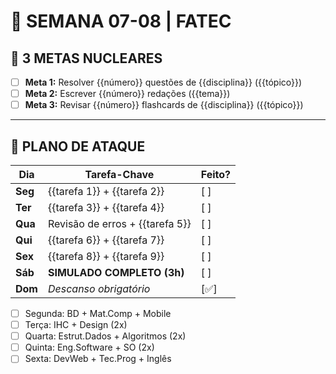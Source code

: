 <!-- 
COMO USAR ESTE TEMPLATE:
1. Substitua {{ }} por seus dados reais
2. Priorize sempre MAT/PORT/REDAÇÃO
3. Mantenha máx. 3 tarefas por dia
4. Use emojis diferentes a cada semana para não enjoar 🎯🔥🚨
-->

# 🚀 SEMANA 07-08 | FATEC
## 🎯 3 METAS NUCLEARES
- [ ] **Meta 1:** Resolver {{número}} questões de {{disciplina}} ({{tópico}})
- [ ] **Meta 2:** Escrever {{número}} redações ({{tema}})
- [ ] **Meta 3:** Revisar {{número}} flashcards de {{disciplina}} ({{tópico}})

---

## 📅 PLANO DE ATAQUE
| Dia     | Tarefa-Chave                    | Feito? |
| ------- | ------------------------------- | ------ |
| **Seg** | {{tarefa 1}} + {{tarefa 2}}     | [ ]    |
| **Ter** | {{tarefa 3}} + {{tarefa 4}}     | [ ]    |
| **Qua** | Revisão de erros + {{tarefa 5}} | [ ]    |
| **Qui** | {{tarefa 6}} + {{tarefa 7}}     | [ ]    |
| **Sex** | {{tarefa 8}} + {{tarefa 9}}     | [ ]    |
| **Sáb** | **SIMULADO COMPLETO (3h)**      | [ ]    |
| **Dom** | *Descanso obrigatório*          | [✅]    |

- [ ] Segunda: BD + Mat.Comp + Mobile
- [ ] Terça: IHC + Design (2x)
- [ ] Quarta: Estrut.Dados + Algoritmos (2x)
- [ ] Quinta: Eng.Software + SO (2x)
- [ ] Sexta: DevWeb + Tec.Prog + Inglês